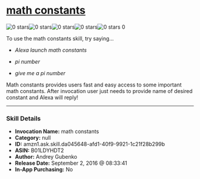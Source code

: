 # [math constants](http://alexa.amazon.com/#skills/amzn1.ask.skill.da045648-afd1-40f9-9921-1c21f28b299b)
![0 stars](../../images/ic_star_border_black_18dp_1x.png)![0 stars](../../images/ic_star_border_black_18dp_1x.png)![0 stars](../../images/ic_star_border_black_18dp_1x.png)![0 stars](../../images/ic_star_border_black_18dp_1x.png)![0 stars](../../images/ic_star_border_black_18dp_1x.png) 0

To use the math constants skill, try saying...

* *Alexa launch math constants*

* *pi number*

* *give me a pi number*

Math constants provides users fast and easy access to some important math constants. After invocation user just needs to provide name of desired constant and Alexa will reply!

***

### Skill Details

* **Invocation Name:** math constants
* **Category:** null
* **ID:** amzn1.ask.skill.da045648-afd1-40f9-9921-1c21f28b299b
* **ASIN:** B01LDYHDT2
* **Author:** Andrey Gubenko
* **Release Date:** September 2, 2016 @ 08:33:41
* **In-App Purchasing:** No
